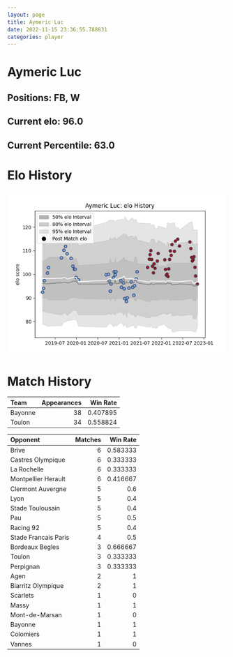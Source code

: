```yaml
---  
layout: page  
title: Aymeric Luc  
date: 2022-11-15 23:36:55.788831  
categories: player  
---
```

# Aymeric Luc

## Positions: FB, W

## Current elo: 96.0

## Current Percentile: 63.0

# Elo History


![elo history](history_AymericLuc.png)
# Match History


| Team    |   Appearances |   Win Rate |
|:--------|--------------:|-----------:|
| Bayonne |            38 |   0.407895 |
| Toulon  |            34 |   0.558824 |

| Opponent             |   Matches |   Win Rate |
|:---------------------|----------:|-----------:|
| Brive                |         6 |   0.583333 |
| Castres Olympique    |         6 |   0.333333 |
| La Rochelle          |         6 |   0.333333 |
| Montpellier Herault  |         6 |   0.416667 |
| Clermont Auvergne    |         5 |   0.6      |
| Lyon                 |         5 |   0.4      |
| Stade Toulousain     |         5 |   0.4      |
| Pau                  |         5 |   0.5      |
| Racing 92            |         5 |   0.4      |
| Stade Francais Paris |         4 |   0.5      |
| Bordeaux Begles      |         3 |   0.666667 |
| Toulon               |         3 |   0.333333 |
| Perpignan            |         3 |   0.333333 |
| Agen                 |         2 |   1        |
| Biarritz Olympique   |         2 |   1        |
| Scarlets             |         1 |   0        |
| Massy                |         1 |   1        |
| Mont-de-Marsan       |         1 |   0        |
| Bayonne              |         1 |   1        |
| Colomiers            |         1 |   1        |
| Vannes               |         1 |   0        |